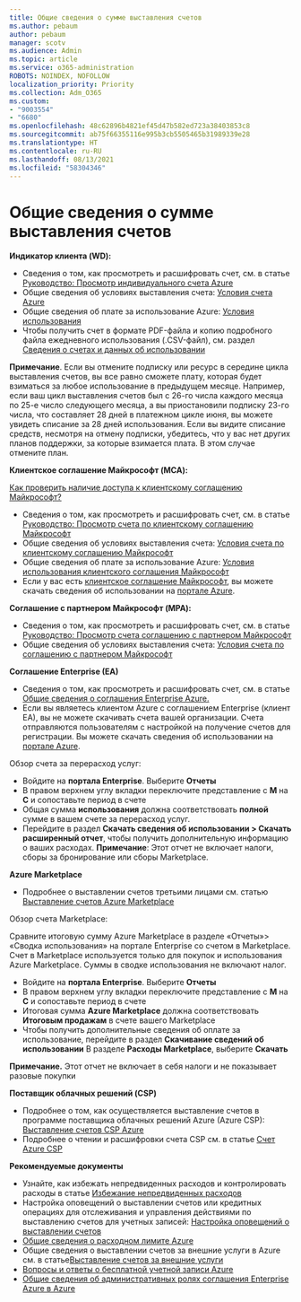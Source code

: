 ```yaml
---
title: Общие сведения о сумме выставления счетов
ms.author: pebaum
author: pebaum
manager: scotv
ms.audience: Admin
ms.topic: article
ms.service: o365-administration
ROBOTS: NOINDEX, NOFOLLOW
localization_priority: Priority
ms.collection: Adm_O365
ms.custom:
- "9003554"
- "6680"
ms.openlocfilehash: 48c62896b4821ef45d47b582ed723a38403853c8
ms.sourcegitcommit: ab75f66355116e995b3cb5505465b31989339e28
ms.translationtype: HT
ms.contentlocale: ru-RU
ms.lasthandoff: 08/13/2021
ms.locfileid: "58304346"
---
```

# <a name="understand-billing-amount"></a>Общие сведения о сумме выставления счетов

**Индикатор клиента (WD):**

- Сведения о том, как просмотреть и расшифровать счет, см. в статье [Руководство: Просмотр индивидуального счета Azure](https://docs.microsoft.com/azure/cost-management-billing/understand/review-individual-bill?WT.mc_id=Portal-Microsoft_Azure_Support)
- Общие сведения об условиях выставления счета: [Условия счета Azure](https://docs.microsoft.com/azure/cost-management-billing/understand/understand-invoice?WT.mc_id=Portal-Microsoft_Azure_Support)
- Общие сведения об плате за использование Azure: [Условия использования](https://docs.microsoft.com/azure/cost-management-billing/understand/understand-usage?WT.mc_id=Portal-Microsoft_Azure_Support)
- Чтобы получить счет в формате PDF-файла и копию подробного файла ежедневного использования (.CSV-файл), см. раздел [Сведения о счетах и данных об использовании](https://docs.microsoft.com/azure/billing/billing-download-azure-invoice-daily-usage-date?WT.mc_id=Portal-Microsoft_Azure_Support)

**Примечание**. Если вы отмените подписку или ресурс в середине цикла выставления счетов, вы все равно сможете плату, которая будет взиматься за любое использование в предыдущем месяце. Например, если ваш цикл выставления счетов был с 26-го числа каждого месяца по 25-е число следующего месяца, а вы приостановили подписку 23-го числа, что составляет 28 дней в платежном цикле июня, вы можете увидеть списание за 28 дней использования. Если вы видите списание средств, несмотря на отмену подписки, убедитесь, что у вас нет других планов поддержки, за которые взимается плата. В этом случае отмените план.

**Клиентское соглашение Майкрософт (MCA):**

[Как проверить наличие доступа к клиентскому соглашению Майкрософт?](https://docs.microsoft.com/azure/cost-management-billing/manage/download-azure-invoice-daily-usage-date?WT.mc_id=Portal-Microsoft_Azure_Support#check-access-to-a-microsoft-customer-agreement)

- Сведения о том, как просмотреть и расшифровать счет, см. в статье [Руководство: Просмотр счета по клиентскому соглашению Майкрософт](https://docs.microsoft.com/azure/cost-management-billing/understand/review-customer-agreement-bill?WT.mc_id=Portal-Microsoft_Azure_Support)
- Общие сведения об условиях выставления счета: [Условия счета по клиентскому соглашению Майкрософт](https://docs.microsoft.com/azure/cost-management-billing/understand/mca-understand-your-invoice?WT.mc_id=Portal-Microsoft_Azure_Support)
- Общие сведения об плате за использование Azure: [Условия использования клиентского соглашения Майкрософт](https://docs.microsoft.com/azure/cost-management-billing/understand/mca-understand-your-usage?WT.mc_id=Portal-Microsoft_Azure_Support)
- Если у вас есть [клиентское соглашение Майкрософт](https://docs.microsoft.com/azure/cost-management-billing/manage/download-azure-invoice-daily-usage-date?WT.mc_id=Portal-Microsoft_Azure_Support#check-access-to-a-microsoft-customer-agreement), вы можете скачать сведения об использовании на [портале Azure](https://portal.azure.com/).

**Соглашение с партнером Майкрософт (MPA):**

- Сведения о том, как просмотреть и расшифровать счет, см. в статье [Руководство: Просмотр счета соглашению с партнером Майкрософт](https://docs.microsoft.com/azure/cost-management-billing/understand/review-partner-agreement-bill?WT.mc_id=Portal-Microsoft_Azure_Support)
- Общие сведения об условиях выставления счета: [Условия счета по соглашению с партнером Майкрософт](https://docs.microsoft.com/azure/cost-management-billing/understand/mpa-invoice-terms?WT.mc_id=Portal-Microsoft_Azure_Support)

**Соглашение Enterprise (EA)**

- Сведения о том, как просмотреть и расшифровать счет, см. в статье [Общие сведения о соглашения Enterprise Azure.](https://docs.microsoft.com/azure/cost-management-billing/understand/review-enterprise-agreement-bill?WT.mc_id=Portal-Microsoft_Azure_Support)
- Если вы являетесь клиентом Azure с соглашением Enterprise (клиент EA), вы не можете скачивать счета вашей организации. Счета отправляются пользователям с настройкой на получение счетов для регистрации. Вы можете скачать сведения об использовании на [портале Azure](https://portal.azure.com/).

Обзор счета за перерасход услуг:

- Войдите на **портала Enterprise**. Выберите **Отчеты**
- В правом верхнем углу вкладки переключите представление с **M** на **C** и сопоставьте период в счете
- Общая сумма **использования** должна соответствовать **полной** сумме в вашем счете за перерасход услуг.
- Перейдите в раздел **Скачать сведения об использовании > Скачать расширенный отчет**, чтобы получить дополнительную информацию о ваших расходах. **Примечание**: Этот отчет не включает налоги, сборы за бронирование или сборы Marketplace.

**Azure Marketplace**

- Подробнее о выставлении счетов третьими лицами см. статью [Выставление счетов Azure Marketplace](https://docs.microsoft.com/azure/billing/billing-understand-your-azure-marketplace-charges?WT.mc_id=Portal-Microsoft_Azure_Support)

Обзор счета Marketplace:

Сравните итоговую сумму Azure Marketplace в разделе «Отчеты»> «Сводка использования» на портале Enterprise со счетом в Marketplace. Счет в Marketplace используется только для покупок и использования Azure Marketplace. Суммы в сводке использования не включают налог.

- Войдите на **портала Enterprise**. Выберите **Отчеты**
- В правом верхнем углу вкладки переключите представление с **M** на **C** и сопоставьте период в счете
- Итоговая сумма **Azure Marketplace** должна соответствовать **Итоговым продажам** в счете вашего Marketplace
- Чтобы получить дополнительные сведения об оплате за использование, перейдите в раздел **Скачивание сведений об использовании** В разделе **Расходы Marketplace**, выберите **Скачать** 

**Примечание.** Этот отчет не включает в себя налоги и не показывает разовые покупки

**Поставщик облачных решений (CSP)**

- Подробнее о том, как осуществляется выставление счетов в программе поставщика облачных решений Azure (Azure CSP): [Выставление счетов CSP Azure](https://docs.microsoft.com/azure/cloud-solution-provider/billing/azure-csp-billing-overview?WT.mc_id=Portal-Microsoft_Azure_Support)
- Подробнее о чтении и расшифровки счета CSP см. в статье [Счет Azure CSP](https://docs.microsoft.com/azure/cloud-solution-provider/billing/azure-csp-invoice?WT.mc_id=Portal-Microsoft_Azure_Support)

**Рекомендуемые документы**

- Узнайте, как избежать непредвиденных расходов и контролировать расходы в статье [Избежание непредвиденных расходов](https://docs.microsoft.com/azure/cost-management-billing/manage/getting-started?WT.mc_id=Portal-Microsoft_Azure_Support)
- Настройка оповещений о выставлении счетов или кредитных операциях для отслеживания и управления действиями по выставлению счетов для учетных записей: [Настройка оповещений о выставлении счетов](https://docs.microsoft.com/azure/cost-management-billing/costs/cost-mgt-alerts-monitor-usage-spending?WT.mc_id=Portal-Microsoft_Azure_Support)
- [Общие сведения о расходном лимите Azure](https://docs.microsoft.com/azure/cost-management-billing/manage/spending-limit?WT.mc_id=Portal-Microsoft_Azure_Support)
- Общие сведения о выставлении счетов за внешние услуги в Azure см. в статье[Выставление счетов за внешние услуги](https://docs.microsoft.com/azure/cost-management-billing/understand/understand-azure-marketplace-charges?WT.mc_id=Portal-Microsoft_Azure_Support)
- [Вопросы и ответы о бесплатной учетной записи Azure](https://azure.microsoft.com/free/free-account-faq/)
- [Общие сведения об административных ролях соглашения Enterprise Azure в Azure](https://docs.microsoft.com/azure/cost-management-billing/manage/understand-ea-roles?WT.mc_id=Portal-Microsoft_Azure_Support)